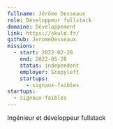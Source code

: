 ```yaml
---
fullname: Jérôme Desseaux
role: Développeur fullstack
domaine: Développement
link: https://skuld.fr/
github: JeromeDesseaux
missions:
  - start: 2022-02-28
    end: 2022-05-28
    status: independent
    employer: Scopyleft
    startups:
      - signaux-faibles
startups:
  - signaux-faibles
---
```

Ingénieur et développeur fullstack